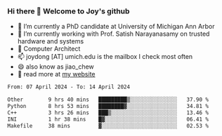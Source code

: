 ### Hi there 👋 Welcome to Joy's github

- 🔭 I’m currently a PhD candidate at University of Michigan Ann Arbor
- 🌱 I’m currently working with Prof. Satish Narayanasamy on trusted hardware and systems
- 👯 Computer Architect
- 📫 joydong [AT] umich.edu is the mailbox I check most often
- 😄 also know as jiao_chew
- 💬 read more at [my website](https://joydddd.github.io/)
<!--START_SECTION:waka-->

```txt
From: 07 April 2024 - To: 14 April 2024

Other        9 hrs 40 mins   █████████▒░░░░░░░░░░░░░░░   37.90 %
Python       8 hrs 53 mins   ████████▓░░░░░░░░░░░░░░░░   34.81 %
C++          3 hrs 26 mins   ███▒░░░░░░░░░░░░░░░░░░░░░   13.46 %
INI          1 hr 38 mins    █▓░░░░░░░░░░░░░░░░░░░░░░░   06.41 %
Makefile     38 mins         ▓░░░░░░░░░░░░░░░░░░░░░░░░   02.53 %
```

<!--END_SECTION:waka-->
